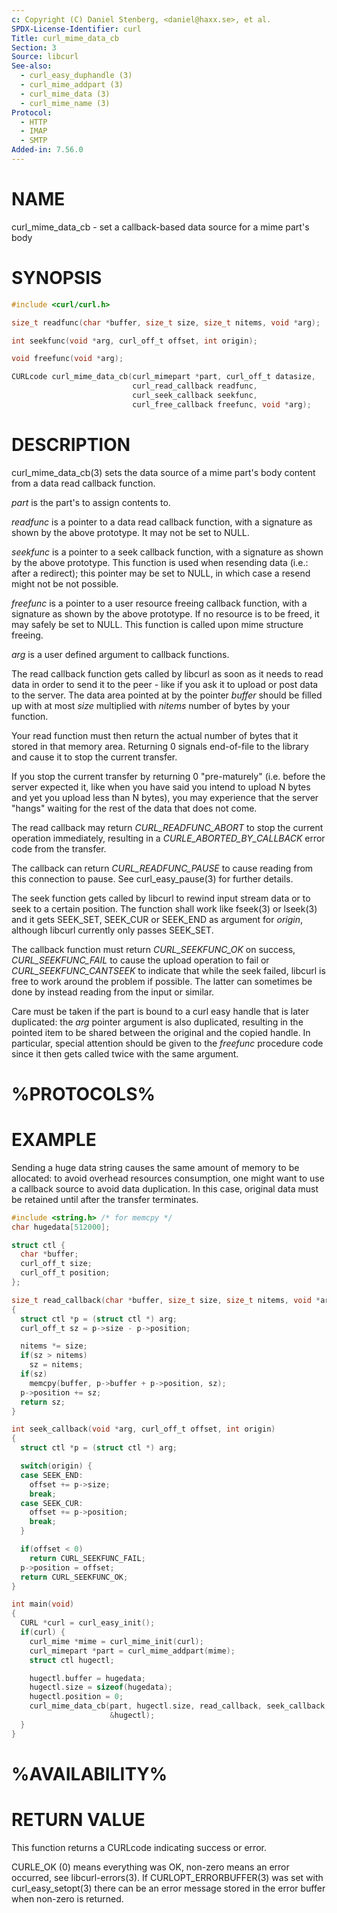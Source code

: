 ```yaml
---
c: Copyright (C) Daniel Stenberg, <daniel@haxx.se>, et al.
SPDX-License-Identifier: curl
Title: curl_mime_data_cb
Section: 3
Source: libcurl
See-also:
  - curl_easy_duphandle (3)
  - curl_mime_addpart (3)
  - curl_mime_data (3)
  - curl_mime_name (3)
Protocol:
  - HTTP
  - IMAP
  - SMTP
Added-in: 7.56.0
---
```


# NAME

curl_mime_data_cb - set a callback-based data source for a mime part's body

# SYNOPSIS

~~~c
#include <curl/curl.h>

size_t readfunc(char *buffer, size_t size, size_t nitems, void *arg);

int seekfunc(void *arg, curl_off_t offset, int origin);

void freefunc(void *arg);

CURLcode curl_mime_data_cb(curl_mimepart *part, curl_off_t datasize,
                           curl_read_callback readfunc,
                           curl_seek_callback seekfunc,
                           curl_free_callback freefunc, void *arg);
~~~

# DESCRIPTION

curl_mime_data_cb(3) sets the data source of a mime part's body content
from a data read callback function.

*part* is the part's to assign contents to.

*readfunc* is a pointer to a data read callback function, with a signature
as shown by the above prototype. It may not be set to NULL.

*seekfunc* is a pointer to a seek callback function, with a signature as
shown by the above prototype. This function is used when resending data (i.e.:
after a redirect); this pointer may be set to NULL, in which case a resend
might not be not possible.

*freefunc* is a pointer to a user resource freeing callback function, with
a signature as shown by the above prototype. If no resource is to be freed, it
may safely be set to NULL. This function is called upon mime structure
freeing.

*arg* is a user defined argument to callback functions.

The read callback function gets called by libcurl as soon as it needs to
read data in order to send it to the peer - like if you ask it to upload or
post data to the server. The data area pointed at by the pointer *buffer*
should be filled up with at most *size* multiplied with *nitems* number
of bytes by your function.

Your read function must then return the actual number of bytes that it stored
in that memory area. Returning 0 signals end-of-file to the library and cause
it to stop the current transfer.

If you stop the current transfer by returning 0 "pre-maturely" (i.e. before
the server expected it, like when you have said you intend to upload N bytes
and yet you upload less than N bytes), you may experience that the server
"hangs" waiting for the rest of the data that does not come.

The read callback may return *CURL_READFUNC_ABORT* to stop the current
operation immediately, resulting in a *CURLE_ABORTED_BY_CALLBACK* error
code from the transfer.

The callback can return *CURL_READFUNC_PAUSE* to cause reading from this
connection to pause. See curl_easy_pause(3) for further details.

The seek function gets called by libcurl to rewind input stream data or to
seek to a certain position. The function shall work like fseek(3) or lseek(3)
and it gets SEEK_SET, SEEK_CUR or SEEK_END as argument for *origin*,
although libcurl currently only passes SEEK_SET.

The callback function must return *CURL_SEEKFUNC_OK* on success,
*CURL_SEEKFUNC_FAIL* to cause the upload operation to fail or
*CURL_SEEKFUNC_CANTSEEK* to indicate that while the seek failed, libcurl
is free to work around the problem if possible. The latter can sometimes be
done by instead reading from the input or similar.

Care must be taken if the part is bound to a curl easy handle that is later
duplicated: the *arg* pointer argument is also duplicated, resulting in
the pointed item to be shared between the original and the copied handle. In
particular, special attention should be given to the *freefunc* procedure
code since it then gets called twice with the same argument.

# %PROTOCOLS%

# EXAMPLE

Sending a huge data string causes the same amount of memory to be allocated:
to avoid overhead resources consumption, one might want to use a callback
source to avoid data duplication. In this case, original data must be retained
until after the transfer terminates.
~~~c
#include <string.h> /* for memcpy */
char hugedata[512000];

struct ctl {
  char *buffer;
  curl_off_t size;
  curl_off_t position;
};

size_t read_callback(char *buffer, size_t size, size_t nitems, void *arg)
{
  struct ctl *p = (struct ctl *) arg;
  curl_off_t sz = p->size - p->position;

  nitems *= size;
  if(sz > nitems)
    sz = nitems;
  if(sz)
    memcpy(buffer, p->buffer + p->position, sz);
  p->position += sz;
  return sz;
}

int seek_callback(void *arg, curl_off_t offset, int origin)
{
  struct ctl *p = (struct ctl *) arg;

  switch(origin) {
  case SEEK_END:
    offset += p->size;
    break;
  case SEEK_CUR:
    offset += p->position;
    break;
  }

  if(offset < 0)
    return CURL_SEEKFUNC_FAIL;
  p->position = offset;
  return CURL_SEEKFUNC_OK;
}

int main(void)
{
  CURL *curl = curl_easy_init();
  if(curl) {
    curl_mime *mime = curl_mime_init(curl);
    curl_mimepart *part = curl_mime_addpart(mime);
    struct ctl hugectl;

    hugectl.buffer = hugedata;
    hugectl.size = sizeof(hugedata);
    hugectl.position = 0;
    curl_mime_data_cb(part, hugectl.size, read_callback, seek_callback, NULL,
                      &hugectl);
  }
}
~~~

# %AVAILABILITY%

# RETURN VALUE

This function returns a CURLcode indicating success or error.

CURLE_OK (0) means everything was OK, non-zero means an error occurred, see
libcurl-errors(3). If CURLOPT_ERRORBUFFER(3) was set with curl_easy_setopt(3)
there can be an error message stored in the error buffer when non-zero is
returned.
